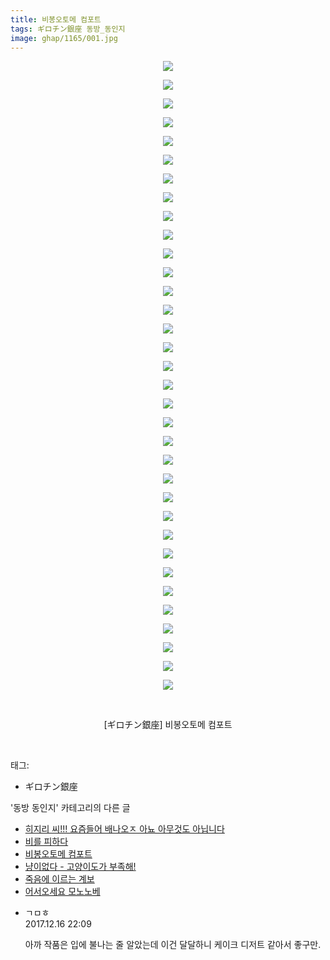 ```yaml
---
title: 비봉오토메 컴포트
tags: ギロチン銀座 동방_동인지
image: ghap/1165/001.jpg
---
```

<div class="article">
<p style="text-align: center; clear: none; float: none;"><img src="{{ site.nasurl }}/ghap/1165/001.jpg"/></p>
<p style="text-align: center; clear: none; float: none;"><img src="{{ site.nasurl }}/ghap/1165/002.jpg"/></p>
<p style="text-align: center; clear: none; float: none;"><img src="{{ site.nasurl }}/ghap/1165/003.jpg"/></p>
<p style="text-align: center; clear: none; float: none;"><img src="{{ site.nasurl }}/ghap/1165/004.jpg"/></p>
<p style="text-align: center; clear: none; float: none;"><img src="{{ site.nasurl }}/ghap/1165/005.jpg"/></p>
<p style="text-align: center; clear: none; float: none;"><img src="{{ site.nasurl }}/ghap/1165/006.jpg"/></p>
<p style="text-align: center; clear: none; float: none;"><img src="{{ site.nasurl }}/ghap/1165/007.jpg"/></p>
<p style="text-align: center; clear: none; float: none;"><img src="{{ site.nasurl }}/ghap/1165/008.jpg"/></p>
<p style="text-align: center; clear: none; float: none;"><img src="{{ site.nasurl }}/ghap/1165/009.jpg"/></p>
<p style="text-align: center; clear: none; float: none;"><img src="{{ site.nasurl }}/ghap/1165/010.jpg"/></p>
<p style="text-align: center; clear: none; float: none;"><img src="{{ site.nasurl }}/ghap/1165/011.jpg"/></p>
<p style="text-align: center; clear: none; float: none;"><img src="{{ site.nasurl }}/ghap/1165/012.jpg"/></p>
<p style="text-align: center; clear: none; float: none;"><img src="{{ site.nasurl }}/ghap/1165/013.jpg"/></p>
<p style="text-align: center; clear: none; float: none;"><img src="{{ site.nasurl }}/ghap/1165/014.jpg"/></p>
<p style="text-align: center; clear: none; float: none;"><img src="{{ site.nasurl }}/ghap/1165/015.jpg"/></p>
<p style="text-align: center; clear: none; float: none;"><img src="{{ site.nasurl }}/ghap/1165/016.jpg"/></p>
<p style="text-align: center; clear: none; float: none;"><img src="{{ site.nasurl }}/ghap/1165/017.jpg"/></p>
<p style="text-align: center; clear: none; float: none;"><img src="{{ site.nasurl }}/ghap/1165/018.jpg"/></p>
<p style="text-align: center; clear: none; float: none;"><img src="{{ site.nasurl }}/ghap/1165/019.jpg"/></p>
<p style="text-align: center; clear: none; float: none;"><img src="{{ site.nasurl }}/ghap/1165/020.jpg"/></p>
<p style="text-align: center; clear: none; float: none;"><img src="{{ site.nasurl }}/ghap/1165/021.jpg"/></p>
<p style="text-align: center; clear: none; float: none;"><img src="{{ site.nasurl }}/ghap/1165/022.jpg"/></p>
<p style="text-align: center; clear: none; float: none;"><img src="{{ site.nasurl }}/ghap/1165/023.jpg"/></p>
<p style="text-align: center; clear: none; float: none;"><img src="{{ site.nasurl }}/ghap/1165/024.jpg"/></p>
<p style="text-align: center; clear: none; float: none;"><img src="{{ site.nasurl }}/ghap/1165/025.jpg"/></p>
<p style="text-align: center; clear: none; float: none;"><img src="{{ site.nasurl }}/ghap/1165/026.jpg"/></p>
<p style="text-align: center; clear: none; float: none;"><img src="{{ site.nasurl }}/ghap/1165/027.jpg"/></p>
<p style="text-align: center; clear: none; float: none;"><img src="{{ site.nasurl }}/ghap/1165/028.jpg"/></p>
<p style="text-align: center; clear: none; float: none;"><img src="{{ site.nasurl }}/ghap/1165/029.jpg"/></p>
<p style="text-align: center; clear: none; float: none;"><img src="{{ site.nasurl }}/ghap/1165/030.jpg"/></p>
<p style="text-align: center; clear: none; float: none;"><img src="{{ site.nasurl }}/ghap/1165/031.jpg"/></p>
<p style="text-align: center; clear: none; float: none;"><img src="{{ site.nasurl }}/ghap/1165/032.jpg"/></p>
<p style="text-align: center; clear: none; float: none;"><img src="{{ site.nasurl }}/ghap/1165/033.jpg"/></p>
<p style="text-align: center; clear: none; float: none;"><img src="{{ site.nasurl }}/ghap/1165/034.jpg"/></p>
<p style="text-align: center; clear: none; float: none;"><br/></p>
<p style="text-align: center; clear: none; float: none;">[ギロチン銀座] 비봉오토메 컴포트</p>
<p><br/></p>
</div><div class="tagTrail">
<p>태그: </p>
<ul>
<li>ギロチン銀座</li>
</ul>
</div><div class="another">
<p>'동방 동인지' 카테고리의 다른 글</p>
<ul>
<li><a href="/2016-07-28-ghap_1167">히지리 씨!!! 요즘들어 배나오ㅈ 아뇨 아무것도 아닙니다</a></li>
<li><a href="/2016-07-28-ghap_1166">비를 피하다</a></li>
<li><a href="/2016-07-28-ghap_1165">비봉오토메 컴포트</a></li>
<li><a href="/2016-07-28-ghap_1163">냥이없다 - 고양이도가 부족해!</a></li>
<li><a href="/2016-07-27-ghap_1162">죽음에 이르는 계보</a></li>
<li><a href="/2016-07-27-ghap_1161">어서오세요 모노노베</a></li>
</ul>
</div><div class="cb_module cb_fluid">
<div class="cb_wrt cb_profile">
<div class="comment">
<ul>
<li class="cb_thumb_off" id="comment15153541">
<div class="cb_comment_area">
<div class="cb_info_area">
<div class="cb_section">
<span class="cb_nick_name">ㄱㅁㅎ</span>
</div>
<div class="cb_section">
<span class="cb_date">2017.12.16 22:09 </span>
</div>
</div>
<div class="cb_dsc_comment">
<p class="cb_dsc">
											아까 작품은 입에 불나는 줄 알았는데 이건 달달하니 케이크 디저트 같아서 좋구만.
										</p>
</div>
</div></li>
</ul>
</div>
</div><!-- commentList close -->
</div>